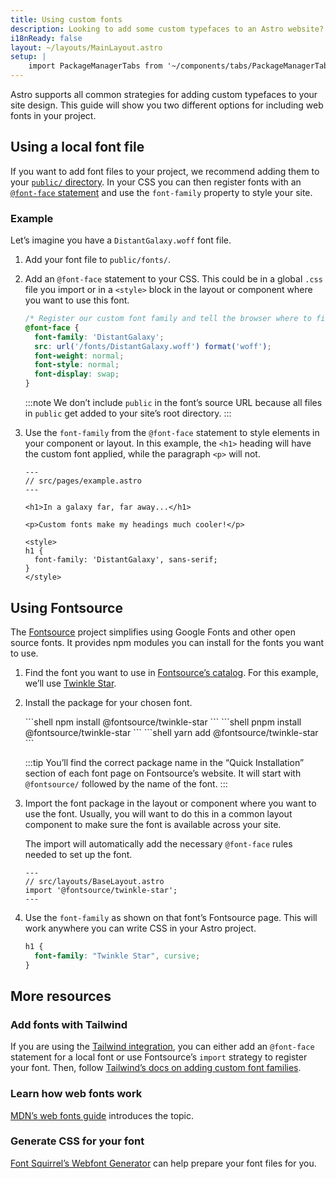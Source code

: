 ```yaml
---
title: Using custom fonts
description: Looking to add some custom typefaces to an Astro website? Use Google Fonts with Fontsource or add a font of your choice.
i18nReady: false
layout: ~/layouts/MainLayout.astro
setup: |
    import PackageManagerTabs from '~/components/tabs/PackageManagerTabs.astro';
---
```


Astro supports all common strategies for adding custom typefaces to your site design. This guide will show you two different options for including web fonts in your project.

## Using a local font file

If you want to add font files to your project, we recommend adding them to your [`public/` directory](/en/core-concepts/project-structure/#public). In your CSS you can then register fonts with an [`@font-face` statement](https://developer.mozilla.org/en-US/docs/Web/CSS/@font-face) and use the `font-family` property to style your site.

### Example

Let’s imagine you have a `DistantGalaxy.woff` font file.

1. Add your font file to `public/fonts/`.

2. Add an `@font-face` statement to your CSS. This could be in a global `.css` file you import or in a `<style>` block in the layout or component where you want to use this font.

    ```css
    /* Register our custom font family and tell the browser where to find it. */
    @font-face {
      font-family: 'DistantGalaxy';
      src: url('/fonts/DistantGalaxy.woff') format('woff');
      font-weight: normal;
      font-style: normal;
      font-display: swap;
    }
    ```

    :::note
    We don’t include `public` in the font’s source URL because all files in `public` get added to your site’s root directory.
    :::

3. Use the `font-family` from the `@font-face` statement to style elements in your component or layout. In this example, the `<h1>` heading will have the custom font applied, while the paragraph `<p>` will not.

    ```astro {10-12}
    ---
    // src/pages/example.astro
    ---

    <h1>In a galaxy far, far away...</h1>

    <p>Custom fonts make my headings much cooler!</p>

    <style>
    h1 {
      font-family: 'DistantGalaxy', sans-serif;
    }
    </style>
    ```

## Using Fontsource

The [Fontsource](https://fontsource.org/) project simplifies using Google Fonts and other open source fonts. It provides npm modules you can install for the fonts you want to use.

1. Find the font you want to use in [Fontsource’s catalog](https://fontsource.org/fonts). For this example, we’ll use [Twinkle Star](https://fontsource.org/fonts/twinkle-star).

2. Install the package for your chosen font.

    <PackageManagerTabs>
      <Fragment slot="npm">
      ```shell
      npm install @fontsource/twinkle-star
      ```
      </Fragment>
      <Fragment slot="pnpm">
      ```shell
      pnpm install @fontsource/twinkle-star
      ```
      </Fragment>
      <Fragment slot="yarn">
      ```shell
      yarn add @fontsource/twinkle-star
      ```
      </Fragment>
    </PackageManagerTabs>

    :::tip
    You’ll find the correct package name in the “Quick Installation” section of each font page on Fontsource’s website. It will start with `@fontsource/` followed by the name of the font.
    :::

3. Import the font package in the layout or component where you want to use the font. Usually, you will want to do this in a common layout component to make sure the font is available across your site.

    The import will automatically add the necessary `@font-face` rules needed to set up the font.

    ```astro
    ---
    // src/layouts/BaseLayout.astro
    import '@fontsource/twinkle-star';
    ---
    ```

4. Use the `font-family` as shown on that font’s Fontsource page. This will work anywhere you can write CSS in your Astro project.

    ```css
    h1 {
      font-family: "Twinkle Star", cursive;
    }
    ```

## More resources

### Add fonts with Tailwind

If you are using the [Tailwind integration](/en/guides/integrations-guide/tailwind/), you can either add an `@font-face` statement for a local font or use Fontsource’s `import` strategy to register your font. Then, follow [Tailwind’s docs on adding custom font families](https://tailwindcss.com/docs/font-family#using-custom-values).

### Learn how web fonts work

[MDN’s web fonts guide](https://developer.mozilla.org/en-US/docs/Learn/CSS/Styling_text/Web_fonts) introduces the topic.

### Generate CSS for your font

[Font Squirrel’s Webfont Generator](https://www.fontsquirrel.com/tools/webfont-generator) can help prepare your font files for you.
